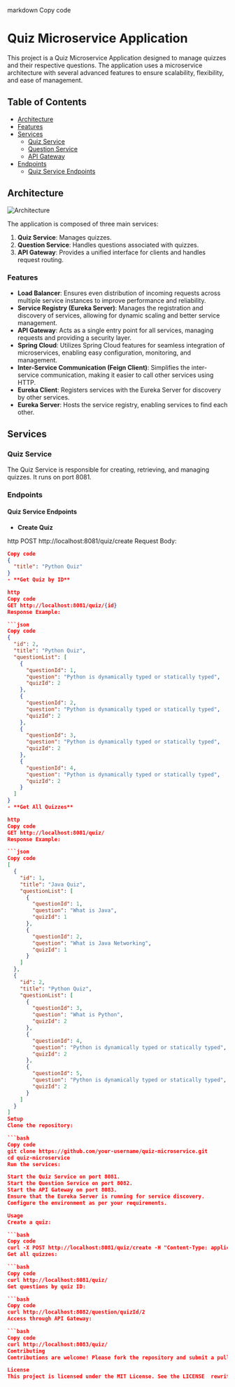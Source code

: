 markdown
Copy code
# Quiz Microservice Application

This project is a Quiz Microservice Application designed to manage quizzes and their respective questions. The application uses a microservice architecture with several advanced features to ensure scalability, flexibility, and ease of management.

## Table of Contents

- [Architecture](#architecture)
- [Features](#features)
- [Services](#services)
  - [Quiz Service](#quiz-service)
  - [Question Service](#question-service)
  - [API Gateway](#api-gateway)
- [Endpoints](#endpoints)
  - [Quiz Service Endpoints](#quiz-service-endpoints)

## Architecture

![Architecture](https://your-image-link.com)

The application is composed of three main services:
1. **Quiz Service**: Manages quizzes.
2. **Question Service**: Handles questions associated with quizzes.
3. **API Gateway**: Provides a unified interface for clients and handles request routing.

### Features

- **Load Balancer**: Ensures even distribution of incoming requests across multiple service instances to improve performance and reliability.
- **Service Registry (Eureka Server)**: Manages the registration and discovery of services, allowing for dynamic scaling and better service management.
- **API Gateway**: Acts as a single entry point for all services, managing requests and providing a security layer.
- **Spring Cloud**: Utilizes Spring Cloud features for seamless integration of microservices, enabling easy configuration, monitoring, and management.
- **Inter-Service Communication (Feign Client)**: Simplifies the inter-service communication, making it easier to call other services using HTTP.
- **Eureka Client**: Registers services with the Eureka Server for discovery by other services.
- **Eureka Server**: Hosts the service registry, enabling services to find each other.

## Services

### Quiz Service

The Quiz Service is responsible for creating, retrieving, and managing quizzes. It runs on port 8081.

### Endpoints

#### Quiz Service Endpoints

- **Create Quiz**

  
http
  POST http://localhost:8081/quiz/create
Request Body:

```json
Copy code
{
  "title": "Python Quiz"
}
- **Get Quiz by ID**

http
Copy code
GET http://localhost:8081/quiz/{id}
Response Example:

```json
Copy code
{
  "id": 2,
  "title": "Python Quiz",
  "questionList": [
    {
      "questionId": 1,
      "question": "Python is dynamically typed or statically typed",
      "quizId": 2
    },
    {
      "questionId": 2,
      "question": "Python is dynamically typed or statically typed",
      "quizId": 2
    },
    {
      "questionId": 3,
      "question": "Python is dynamically typed or statically typed",
      "quizId": 2
    },
    {
      "questionId": 4,
      "question": "Python is dynamically typed or statically typed",
      "quizId": 2
    }
  ]
}
- **Get All Quizzes**

http
Copy code
GET http://localhost:8081/quiz/
Response Example:

```json
Copy code
[
  {
    "id": 1,
    "title": "Java Quiz",
    "questionList": [
      {
        "questionId": 1,
        "question": "What is Java",
        "quizId": 1
      },
      {
        "questionId": 2,
        "question": "What is Java Networking",
        "quizId": 1
      }
    ]
  },
  {
    "id": 2,
    "title": "Python Quiz",
    "questionList": [
      {
        "questionId": 3,
        "question": "What is Python",
        "quizId": 2
      },
      {
        "questionId": 4,
        "question": "Python is dynamically typed or statically typed",
        "quizId": 2
      },
      {
        "questionId": 5,
        "question": "Python is dynamically typed or statically typed",
        "quizId": 2
      }
    ]
  }
]
Setup
Clone the repository:

```bash
Copy code
git clone https://github.com/your-username/quiz-microservice.git
cd quiz-microservice
Run the services:

Start the Quiz Service on port 8081.
Start the Question Service on port 8082.
Start the API Gateway on port 8083.
Ensure that the Eureka Server is running for service discovery.
Configure the environment as per your requirements.

Usage
Create a quiz:

```bash
Copy code
curl -X POST http://localhost:8081/quiz/create -H "Content-Type: application/json" -d '{"title": "Python Quiz"}'
Get all quizzes:

```bash
Copy code
curl http://localhost:8081/quiz/
Get questions by quiz ID:

```bash
Copy code
curl http://localhost:8082/question/quizId/2
Access through API Gateway:

```bash
Copy code
curl http://localhost:8083/quiz/
Contributing
Contributions are welcome! Please fork the repository and submit a pull request with your changes.

License
This project is licensed under the MIT License. See the LICENSE  rewrite this in markdown format